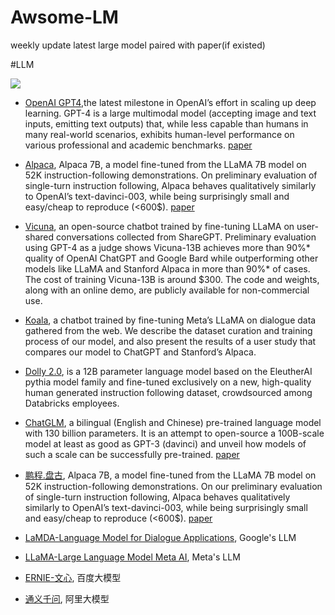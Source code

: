 # Awsome-LM

weekly update latest large model paired with paper(if existed)

#LLM
<div>
<img src="https://img-blog.csdnimg.cn/img_convert/33bda5f420f076384c3013ddd7bd70b6.png">
</div>

- [OpenAI GPT4](https://openai.com/research/gpt-4),the latest milestone in OpenAI’s effort in scaling up deep learning. GPT-4 is a large multimodal model (accepting image and text inputs, emitting text outputs) that, while less capable than humans in many real-world scenarios, exhibits human-level performance on various professional and academic benchmarks.
[paper](https://arxiv.org/abs/2303.08774)
  
- [Alpaca](https://crfm.stanford.edu/alpaca/), Alpaca 7B, a model fine-tuned from the LLaMA 7B model on 52K instruction-following demonstrations. On preliminary evaluation of single-turn instruction following, Alpaca behaves qualitatively similarly to OpenAI’s text-davinci-003, while being surprisingly small and easy/cheap to reproduce (<600$). 
[paper](https://arxiv.org/abs/2212.10560)
  
 - [Vicuna](https://vicuna.lmsys.org/), an open-source chatbot trained by fine-tuning LLaMA on user-shared conversations collected from ShareGPT. Preliminary evaluation using GPT-4 as a judge shows Vicuna-13B achieves more than 90%* quality of OpenAI ChatGPT and Google Bard while outperforming other models like LLaMA and Stanford Alpaca in more than 90%* of cases. The cost of training Vicuna-13B is around $300. The code and weights, along with an online demo, are publicly available for non-commercial use.
  
 - [Koala](https://bair.berkeley.edu/blog/2023/04/03/koala/), a chatbot trained by fine-tuning Meta’s LLaMA on dialogue data gathered from the web. We describe the dataset curation and training process of our model, and also present the results of a user study that compares our model to ChatGPT and Stanford’s Alpaca. 

 - [Dolly 2.0](https://www.databricks.com/blog/2023/04/12/dolly-first-open-commercially-viable-instruction-tuned-llm/),  is a 12B parameter language model based on the EleutherAI pythia model family and fine-tuned exclusively on a new, high-quality human generated instruction following dataset, crowdsourced among Databricks employees.

 - [ChatGLM](https://chatglm.cn/blog), a bilingual (English and Chinese) pre-trained language model with 130 billion parameters. It is an attempt to open-source a 100B-scale model at least as good as GPT-3 (davinci) and unveil how models of such a scale can be successfully pre-trained. 
[paper](https://openreview.net/pdf?id=-Aw0rrrPUF)

 - [鹏程.盘古](https://openi.pcl.ac.cn/PCL-Platform.Intelligence/PanGu-Alpha), Alpaca 7B, a model fine-tuned from the LLaMA 7B model on 52K instruction-following demonstrations. On our preliminary evaluation of single-turn instruction following, Alpaca behaves qualitatively similarly to OpenAI’s text-davinci-003, while being surprisingly small and easy/cheap to reproduce (<600$). 
[paper](https://arxiv.org/abs/2212.10560)

- [LaMDA-Language Model for Dialogue Applications](https://blog.google/technology/ai/lamda/), Google's LLM
- [LLaMA-Large Language Model Meta AI](https://ai.facebook.com/blog/large-language-model-llama-meta-ai/), Meta's LLM
- [ERNIE-文心](https://wenxin.baidu.com/), 百度大模型
- [通义千问](https://tongyi.aliyun.com/), 阿里大模型

